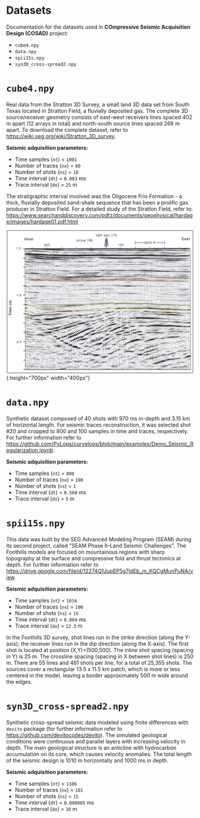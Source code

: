 # **Datasets**

Documentation for the datasets used in **COmpressive Seismic Acquisition Design (COSAD)** project:

* `cube4.npy`
* `data.npy`
* `spii15s.npy`
* `syn3D_cross-spread2.npy`

# **`cube4.npy`**
Real data from the Stratton 3D Survey, a small land 3D data set from South Texas located in Stratton Field, a fluvially deposited gas. The complete 3D source/receiver geometry consists of east-west receivers lines spaced 402 m apart (12 arrays in total) and north-south source lines spaced 268 m apart. To download the complete dataset, refer to https://wiki.seg.org/wiki/Stratton_3D_survey.

**Seismic adquisition parameters:**

* Time samples (`nt`) = `1001`
* Number of traces (`nx`) = `80`
* Number of shots (`ns`) = `18`
* Time interval (`dt`) = `0.003` ms
* Trace interval (`dx`) = `25` m

The stratigraphic interval involved was the Oligocene Frio Formation - a thick, fluvially deposited sand-shale sequence that has been a prolific gas producer in Stratton Field. For a detailed study of the Stratton Field, refer to: https://www.searchanddiscovery.com/pdfz/documents/geophysical/hardage/images/hardage01.pdf.html

![Alt text](Stratton_Field_Seismic.JPG?raw=true 'Seismic section of Stratton Field'){:height="700px" width="400px"}

# **`data.npy`**
Synthetic dataset composed of 40 shots with 970 ms in-depth and 3.15 km of horizontal length. For seismic traces reconstruction, it was selected shot #20 and cropped to 800 and 100 samples in time and traces, respectively. For further information refer to https://github.com/PyLops/curvelops/blob/main/examples/Demo_Seismic_Regularization.ipynb.

**Seismic adquisition parameters:**

* Time samples (`nt`) = `800`
* Number of traces (`nx`) = `100`
* Number of shots (`ns`) = `1`
* Time interval (`dt`) = `0.568` ms
* Trace interval (`dx`) = `5` m

# **`spii15s.npy`**
This data was built by the SEG Advanced Modeling Program (SEAM) during its second project, called "SEAM Phase II–Land Seismic Challenges". The Foothills models are focused on mountainous regions with sharp topography at the surface and compressive fold and thrust tectonics at depth. For further information refer to https://drive.google.com/file/d/12274Q1JupEP5g7jdEb_m_KQCgMunPuNA/view.

**Seismic adquisition parameters:**

* Time samples (`nt`) = `1034`
* Number of traces (`nx`) = `100`
* Number of shots (`ns`) = `15`
* Time interval (`dt`) = `0.004` ms
* Trace interval (`dx`) = `12.5` m

In the Foothills 3D survey, shot lines run in the strike direction (along the Y-axis); the receiver lines run in the dip direction (along the X-axis). The first shot is located at position (X,Y)=(500,500). The inline shot spacing (spacing in Y) is 25 m. The crossline spacing (spacing in X between shot lines) is 250 m. There are 55 lines and 461 shots per line, for a total of 25,355 shots. The sources cover a rectangular 13.5 x 11.5 km patch, which is more or less centered in the model, leaving a border approximately 500 m wide around the edges.

# **`syn3D_cross-spread2.npy`**
Synthetic cross-spread seismic data modeled using finite differences with `devito` package (for further information refer to https://github.com/devitocodes/devito). The simulated geological conditions were continuous and parallel layers with increasing velocity in depth. The main geological structure is an anticline with hydrocarbon accumulation on its core, which causes velocity anomalies. The total length of the seismic design is 1010 m horizontally and 1000 ms in depth.

**Seismic adquisition parameters:**

* Time samples (`nt`) = `1106`
* Number of traces (`nx`) = `101`
* Number of shots (`ns`) = `15`
* Time interval (`dt`) = `0.000905` ms
* Trace interval (`dx`) = `10` m
